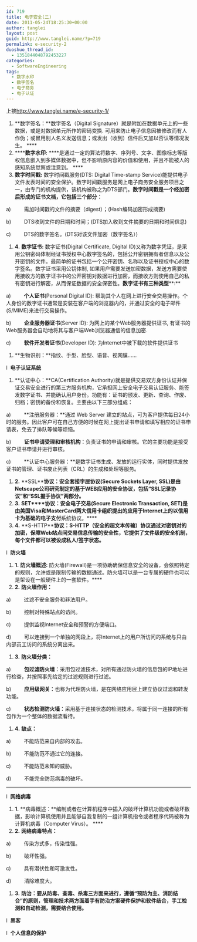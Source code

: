 ```yaml
---
id: 719
title: 电子安全(二)
date: 2011-05-24T18:25:30+00:00
author: tanglei
layout: post
guid: http://www.tanglei.name/?p=719
permalink: e-security-2
duoshuo_thread_id:
  - 1351844048792453227
categories:
  - SoftwareEngineering
tags:
  - 数字水印
  - 数字签名
  - 电子商务
  - 电子认证
---
```

<div>
  上接<a href="http://www.tanglei.name/e-security-1/">http://www.tanglei.name/e-security-1/</a>
</div>

  1. **数字签名：**数字签名（Digital Signature）就是附加在数据单元上的一些数据，或是对数据单元所作的密码变换. 可用来防止电子信息因被修改而有人作伪；或冒用别人名义发送信息；或发出（收到）信件后又加以否认等情况发生。 ****
  2.  ******数字水印:** ****是通过一定的算法将数字、序列号、文字、图像标志等版权信息嵌入到多媒体数据中，但不影响原内容的价值和使用，并且不能被人的感知系统觉察或注意到。 ****
  3. **数字时间戳:** 数字时间戳服务(DTS: Digital Time-stamp Service)能提供电子文件发表时间的安全保护。数字时间戳服务是网上电子商务安全服务项目之一，由专门的机构提供，该机构被称之为DTS部门。**数字时间戳是一个经加密后形成的证书文档，它包括三个部分：**

a)         需加时间戳的文件的摘要（digest）；(Hash编码加密形成摘要)

b)         DTS收到文件的日期和时间；(DTS加入收到文件摘要的日期和时间信息)

c)         DTS的数字签名。(DTS对该文件加密（数字签名）)

  1. **4.** **数字证书:** 数字证书(Digital Certificate, Digital ID)又称为数字凭证，是采用公钥密码体制经证书授权中心数字签名的，包括公开密钥拥有者信息以及公开密钥的文件。最简单的证书包括一个公开密钥、名称以及证书授权中心的数字签名。数字证书采用公钥体制, 如果用户需要发送加密数据，发送方需要使用接收方的数字证书中的公开密钥对数据进行加密，而接收方则使用自己的私有密钥进行解密，从而保证数据的安全保密性。**数字证书有三种类型****:**

a)         **个人证书**(Personal Digital ID): 帮助其个人在网上进行安全交易操作。个人身份的数字证书通常是安装在客户端的浏览器内的，并通过安全的电子邮件(S/MIME)来进行交易操作。

b)         **企业服务器证书**(Server ID): 为网上的某个Web服务器提供证书, 有证书的Web服务器会自动地将其与客户端Web浏览器通信的信息加密.

c)         **软件开发者证书**(Developer ID): 为Internet中被下载的软件提供证书

  1. **生物识别：**指纹、手型、脸型、语音、视网膜……

l  **电子认证系统**

  1. **认证中心：**CA(Certification Authority)就是提供交易双方身份认证并保证交易安全进行的第三方服务机构，它承担网上安全电子交易认证服务、能签发数字证书、并能确认用户身份。功能有：证书的颁发、更新、查询、作废、归档；密钥的备份和恢复。主要由以下三部分组成：

a)         **注册服务器：**通过 Web Server 建立的站点，可为客户提供每日24小时的服务。因此客户可在自己方便的时候在网上提出证书申请和填写相应的证书申请表，免去了排队等候等烦恼。

b)         **证书申请受理和审核机构**：负责证书的申请和审核。它的主要功能是接受客户证书申请并进行审核。

c)         **认证中心服务器：**是数字证书生成、发放的运行实体，同时提供发放证书的管理、证书废止列表（CRL）的生成和处理等服务。

  1. **2.** **SSL****协议：**安全套接字层协议(Secure Sockets Layer, SSL)是由Netscape公司研究制定的基于WEB应用的安全协议，包括“SSL记录协议”和“SSL握手协议”两部分。****
  2. **3.** **SET****协议：**安全电子交易(Secure Electronic Transaction, SET)是由美国Visa和MasterCard两大信用卡组织提出的应用于Internet上的以**信用卡为基础的电子支付**系统协议。****
  3. **4.** **S-HTTP****协议：**S-HTTP（安全的超文本传输）协议通过对密钥对的加密，保障Web站点间交易信息传输的安全性，它提供了文件级的安全机制，每个文件都可以被设成私人/签字状态。****

l  **防火墙**

  1. **1.** **防火墙概述:** 防火墙(Firewall)是一项协助确保信息安全的设备，会依照特定的规则，允许或是限制传输的数据通过。防火墙可以是一台专属的硬件也可以是架设在一般硬件上的一套软件。****
  2. **2.** **防火墙作用：**

a)         过滤不安全服务和非法用户。

b)         控制对特殊站点的访问。

c)         提供监视Internet安全和预警的方便端口。

d)         可以连接到一个单独的网段上，将Internet上的用户所访问的系统与只由内部员工访问的系统分离出来。

  1. **3.** **防火墙分类：**

a)         **包过滤防火墙**：采用包过滤技术，对所有通过防火墙的信息包的IP地址进行检查，并按照事先给定的过滤规则进行过滤。

b)         **应用级网关**：也称为代理防火墙，是在网络应用层上建立协议过滤和转发功能。

c)         **状态检测防火墙**：采用基于连接状态的检测技术，将属于同一连接的所有包作为一个整体的数据流看待。

  1. **4.** **缺点：**

a)         不能防范来自内部的攻击。

b)         不能防范不通过它的连接。

c)         不能防范未知的威胁。

d)         不能完全防范病毒的破坏。

 ****

l  **网络病毒**

  1. **1.** **病毒概述：**编制或者在计算机程序中插入的破坏计算机功能或者破坏数据，影响计算机使用并且能够自我复制的一组计算机指令或者程序代码被称为计算机病毒（Computer Virus）。 ****
  2. **2.** **网络病毒特点：**

a)         传染方式多，传染性强。

b)         破坏性强。

c)         具有潜伏性和可激发性。

d)         清除难度大。

  1. **3.** **防治：**要从防毒、查毒、杀毒三方面来进行，遵循“预防为主、消防结合”的原则，管理和技术两方面着手有防治方案硬件保护和软件结合，手工检测和自动检测，需要结合使用。****

l  **黑客**

l  **个人信息的保护**

&nbsp;

